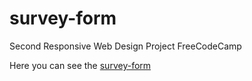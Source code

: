 # survey-form
Second Responsive Web Design Project FreeCodeCamp

Here you can see the [survey-form](https://cleoaguiar.github.io/survey-form/)
